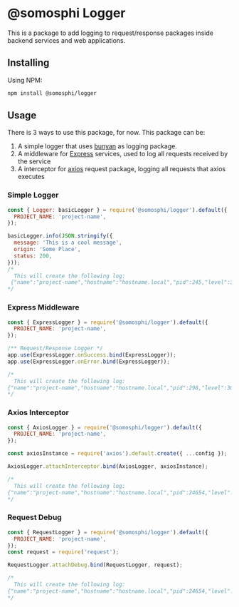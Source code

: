 # @somosphi Logger
This is a package to add logging to request/response packages inside backend services and web applications.

## Installing
Using NPM:

```sh
npm install @somosphi/logger
```

## Usage
There is 3 ways to use this package, for now. This package can be:

1. A simple logger that uses [bunyan](https://github.com/trentm/node-bunyan) as logging package.
2. A middleware for [Express](https://github.com/expressjs/express) services, used to log all requests received by the service
3. A interceptor for [axios](https://github.com/axios/axios) request package, logging all requests that axios executes

### Simple Logger

```javascript
const { Logger: basicLogger } = require('@somosphi/logger').default({
  PROJECT_NAME: 'project-name',
});

basicLogger.info(JSON.stringify({
  message: 'This is a cool message',
  origin: 'Some Place',
  status: 200,
})); 
/*
  This will create the following log: 
 {"name":"project-name","hostname":"hostname.local","pid":245,"level":30,"msg":"{\"message\":\"This is a cool message\",\"origin\":\"Some Place\",\"status\":200}","time":"2019-09-10T00:42:46.361Z","v":0}
*/
```

### Express Middleware
```javascript
const { ExpressLogger } = require('@somosphi/logger').default({
  PROJECT_NAME: 'project-name',
});

/** Request/Response Logger */
app.use(ExpressLogger.onSuccess.bind(ExpressLogger));
app.use(ExpressLogger.onError.bind(ExpressLogger));

/*
  This will create the following log:
{"name":"project-name","hostname":"hostname.local","pid":298,"level":30,"msg":"{\"origin\":\"Express\",\"requrestId\":\"77215bf8-f821-4faf-bcc1-2c0260eafc66\",\"type\":\"Request or Response\",\"headers\":{\"data\":\"all headers\"},\"body\":{\"data\":\"all body\"}}","time":"2019-09-10T00:49:04.394Z","v":0}
*/
```

### Axios Interceptor
```javascript
const { AxiosLogger } = require('@somosphi/logger').default({
  PROJECT_NAME: 'project-name',
});

const axiosInstance = require('axios').default.create({ ...config });

AxiosLogger.attachInterceptor.bind(AxiosLogger, axiosInstance);

/*
  This will create the following log:
{"name":"project-name","hostname":"hostname.local","pid":24654,"level":30,"msg":"{\"origin\":\"Axios\",\"requrestId\":\"77215bf8-f821-4faf-bcc1-2c0260eafc66\",\"type\":\"Request or Response\",\"headers\":{\"data\":\"all headers\"},\"body\":{\"data\":\"all body\"},\"method\":\"HTTP Method\",\"url\":\"https://somosphi.com\",\"data\":{\"data\":\"all data from axios\"},\"params\":{\"data\":\"params used\"},\"status\":200,\"statusText\":\"OK\"}","time":"2019-09-10T00:53:40.767Z","v":0}
*/
```

### Request Debug
```javascript
const { RequestLogger } = require('@somosphi/logger').default({
  PROJECT_NAME: 'project-name',
});
const request = require('request');

RequestLogger.attachDebug.bind(RequestLogger, request);

/*
  This will create the following log:
{"name":"project-name","hostname":"hostname.local","pid":24654,"level":30,"msg":"{\"origin\":\"Request\",\"requrestId\":\"77215bf8-f821-4faf-bcc1-2c0260eafc66\",\"type\":\"Request or Response\",\"headers\":{\"data\":\"all headers\"},\"body\":{\"data\":\"all body\"},\"method\":\"HTTP Method\",\"url\":\"https://somosphi.com\",\"data\":{\"data\":\"all data from axios\"},\"params\":{\"data\":\"params used\"},\"status\":200,\"statusText\":\"OK\"}","time":"2019-09-10T00:53:40.767Z","v":0}
*/
```
